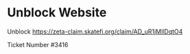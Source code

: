 # Unblock Website

Unblock https://zeta-claim.skatefi.org/claim/AD_uR1jMIlDqtO4 

Ticket Number #3416
